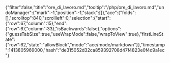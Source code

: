 {"filter":false,"title":"ore_di_lavoro.md","tooltip":"/php/ore_di_lavoro.md","undoManager":{"mark":-1,"position":-1,"stack":[]},"ace":{"folds":[],"scrolltop":840,"scrollleft":0,"selection":{"start":{"row":67,"column":15},"end":{"row":67,"column":33},"isBackwards":false},"options":{"guessTabSize":true,"useWrapMode":false,"wrapToView":true},"firstLineState":{"row":62,"state":"allowBlock","mode":"ace/mode/markdown"}},"timestamp":1413805969000,"hash":"de315052d32ca859392708d47f4823e0f4d9a1ec"}
